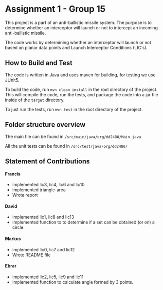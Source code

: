 # Assignment 1 - Group 15

This project is a part of an anti-ballistic missile system. The purpose is to determine whether an interceptor will launch or not to intercept an incoming anti-ballistic missile.

The code works by determining whether an interceptor will launch or not based on
planar data points and Launch Interceptor Conditions (LIC's).

## How to Build and Test

The code is written in Java and uses maven for building, for testing we use JUnit5.

To build the code, run `mvn clean install` in the root directory of the project. This will compile the code, run the tests, and package the code into a jar file inside of the `target` directory.

To just run the tests, run `mvn test` in the root directory of the project.

## Folder structure overview

The main file can be found in `/src/main/java/org/dd2480/Main.java`

All the unit tests can be found in `/src/test/java/org/dd2480/`

## Statement of Contributions

#### Francis
- Implemented lic3, lic4, lic6 and lic10
- Implemented triangle-area
- Wrote report

#### David
- Implemented lic1, lic8 and lic13
- Implemented function to to determine if a set can be obtained (or on) a circle

#### Markus
- Implemented lic0, lic7 and lic12
- Wrote README file

#### Ebrar
- Implemented lic2, lic5, lic9 and lic11
- Implemented function to calculate angle formed by 3 points.